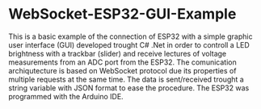 # WebSocket-ESP32-GUI-Example
This is a basic example of the connection of ESP32 with a simple graphic user interface (GUI) developed trought C# .Net in order to controll a LED brightness with a trackbar (slider) and receive lectures of voltage measurements from an ADC port from the ESP32. The comunication archiqutecture is based on WebSocket protocol due its properties of multiple requests at the same time. The data is sent/received trought a string variable with JSON format to ease the procedure. The ESP32 was programmed with the Arduino IDE.
